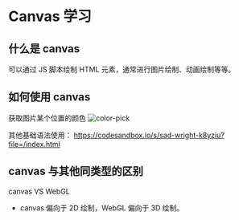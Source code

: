 # Canvas 学习

## 什么是 canvas

可以通过 JS 脚本绘制 HTML 元素，通常进行图片绘制、动画绘制等等。

## 如何使用 canvas

获取图片某个位置的颜色
![color-pick](https://ruoruochen-img-bed.oss-cn-beijing.aliyuncs.com/color-pick.gif)

其他基础语法使用：
https://codesandbox.io/s/sad-wright-k8yziu?file=/index.html

## canvas 与其他同类型的区别

canvas VS WebGL

- canvas 偏向于 2D 绘制，WebGL 偏向于 3D 绘制。
